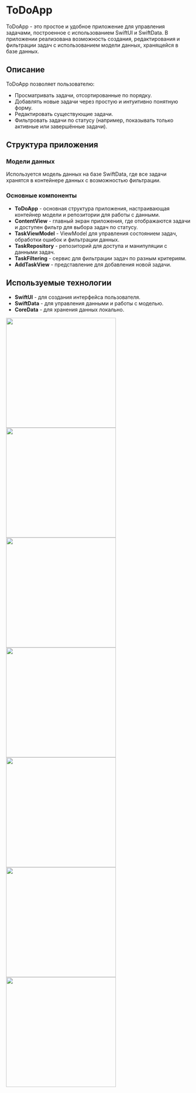 # ToDoApp

ToDoApp - это простое и удобное приложение для управления задачами, построенное с использованием SwiftUI и SwiftData. В приложении реализована возможность создания, редактирования и фильтрации задач с использованием модели данных, хранящейся в базе данных.

## Описание

ToDoApp позволяет пользователю:

- Просматривать задачи, отсортированные по порядку.
- Добавлять новые задачи через простую и интуитивно понятную форму.
- Редактировать существующие задачи.
- Фильтровать задачи по статусу (например, показывать только активные или завершённые задачи).

## Структура приложения

### Модели данных

Используется модель данных на базе SwiftData, где все задачи хранятся в контейнере данных с возможностью фильтрации.

### Основные компоненты

- **ToDoApp** - основная структура приложения, настраивающая контейнер модели и репозитории для работы с данными.
- **ContentView** - главный экран приложения, где отображаются задачи и доступен фильтр для выбора задач по статусу.
- **TaskViewModel** - ViewModel для управления состоянием задач, обработки ошибок и фильтрации данных.
- **TaskRepository** - репозиторий для доступа и манипуляции с данными задач.
- **TaskFiltering** - сервис для фильтрации задач по разным критериям.
- **AddTaskView** - представление для добавления новой задачи.

## Используемые технологии
- **SwiftUI** - для создания интерфейса пользователя.
- **SwiftData** - для управления данными и работы с моделью.
- **CoreData** - для хранения данных локально.

<img src="https://github.com/user-attachments/assets/af827667-bb19-40d6-abc2-96c3770a8bd8" width="300" />
<img src="https://github.com/user-attachments/assets/1a3f488e-d3ee-449c-adef-6c0d79173756" width="300" />
<img src="https://github.com/user-attachments/assets/094fc997-96cd-489c-82db-be889a516e07" width="300" />
<img src="https://github.com/user-attachments/assets/fe420f4f-3559-4f61-9e24-5c277b4d782b" width="300" />
<img src="https://github.com/user-attachments/assets/154afe8f-ddae-458b-8f35-720945e03c5d" width="300" />
<img src="https://github.com/user-attachments/assets/c92d8e00-e85c-49c3-a81a-87250d4289cb" width="300" />
<img src="https://github.com/user-attachments/assets/67321fc5-5031-4ec6-b990-1f0fd12265b6" width="300" />

